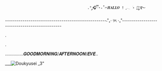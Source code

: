 
                                          .° ༘🎧ྀི⋆₊˚ෆ𝑯𝑨𝑳𝑳𝑶 ! ִֶָ𓂃 ࣪˖ ִֶָ🐇་༘࿐                
                                          
----------------------------------------------------⋅˚₊‧ ୨ৎ ‧₊˚-----------------------------------------------


.


.


  ...............𝑮𝑶𝑶𝑫𝑴𝑶𝑹𝑵𝑰𝑵𝑮/𝑨𝑭𝑻𝑬𝑹𝑵𝑶𝑶𝑵/𝑬𝑽𝑬..


      
      
  ___![Doukyusei _3](https://github.com/user-attachments/assets/53497d9d-7b25-4799-a618-6c342ec15d42)"


